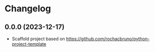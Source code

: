 Changelog
=========


0.0.0 (2023-12-17)
------------------
- Scaffold project based on https://github.com/rochacbruno/python-project-template
